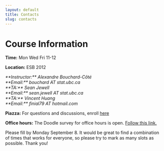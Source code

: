 ```yaml
---
layout: default
title: Contacts
slug: contacts
---
```


Course Information
===================

**Time:** Mon Wed Fri 11-12

**Location:** ESB 2012

<address>
**Instructor:** Alexandre Bouchard-Côté<br/>
**Email:** bouchard AT stat.ubc.ca
</address>

<address>
**TA:** Sean Jewell<br/>
**Email:** sean.jewell AT stat.ubc.ca
</address>

<address>
**TA:** Vincent Huang<br/>
**Email:** finial79 AT hotmail.com
</address>

**Piazza:** For questions and discussions, enroll [here](http://piazza.com/ubc.ca/winterterm12014/stat302)

**Office hours:** The Doodle survey for office hours is open. [Follow this link.](http://doodle.com/4mbdqfvnvtt974dp) 

Please fill by Monday September 8. It would be great to find a combination of times that works for everyone, so please try to mark as many slots as possible. Thank you!
